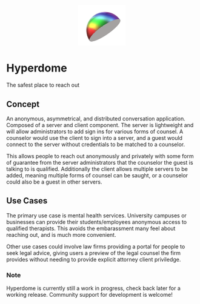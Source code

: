<p align="center"><img src="hyperdome_logo.png" width="25%"></p>

# Hyperdome

The safest place to reach out

## Concept

An anonymous, asymmetrical, and distributed conversation application. Composed of a server and client component. The server is lightweight and will allow administrators to add sign ins for various forms of counsel. A counselor would use the client to sign into a server, and a guest would connect to the server without credentials to be matched to a counselor.

This allows people to reach out anonymously and privately with some form of guarantee from the server administrators that the counselor the guest is talking to is qualified. Additionally the client allows multiple servers to be added, meaning multiple forms of counsel can be saught, or a counselor could also be a guest in other servers.

## Use Cases

The primary use case is mental health services. University campuses or businesses can provide their students/employees anonymous access to qualified therapists. This avoids the embarassment many feel about reaching out, and is much more convenient.

Other use cases could involve law firms providing a portal for people to seek legal advice, giving users a preview of the legal counsel the firm provides without needing to provide explicit attorney client priviledge.

### Note
Hyperdome is currently still a work in progress, check back later for a working release. 
Community support for development is welcome!

